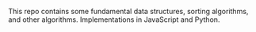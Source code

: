 This repo contains some fundamental data structures, sorting algorithms, and other algorithms.  Implementations in JavaScript and Python.
